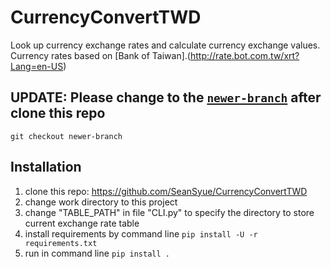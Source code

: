 # CurrencyConvertTWD
Look up currency exchange rates and calculate currency exchange values.
Currency rates based on [Bank of Taiwan].(http://rate.bot.com.tw/xrt?Lang=en-US) 

## UPDATE: Please change to the [`newer-branch`](https://github.com/SeanSyue/CurrencyConvertTWD/tree/newer-branch) after clone this repo
`git checkout newer-branch`

## Installation
1. clone this repo: https://github.com/SeanSyue/CurrencyConvertTWD
2. change work directory to this project 
3. change "TABLE_PATH" in file "CLI.py" to specify the directory to store current exchange rate table
4. install requirements by command line `pip install -U -r requirements.txt`
5. run in command line `pip install .`
